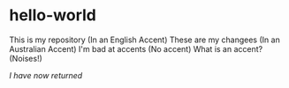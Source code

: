# hello-world
This is my repository (In an English Accent)
These are my changees (In an Australian Accent)
I'm bad at accents (No accent)
What is an accent? (Noises!)

*I have now returned* 
